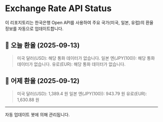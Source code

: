 
# Exchange Rate API Status

이 리포지토리는 한국은행 Open API를 사용하여 주요 국가(미국, 일본, 유럽)의 환율 정보를 자동으로 업데이트합니다.

## 📅 오늘 환율 (2025-09-13)
> 미국 달러(USD): 해당 통화 데이터가 없습니다.
> 일본 엔(JPY(100)): 해당 통화 데이터가 없습니다.
> 유로(EUR): 해당 통화 데이터가 없습니다.

## 📅 어제 환율 (2025-09-12)
> 미국 달러(USD): 1,389.4 원
> 일본 엔(JPY(100)): 943.79 원
> 유로(EUR): 1,630.88 원

---
자동 업데이트 봇에 의해 관리됩니다.
